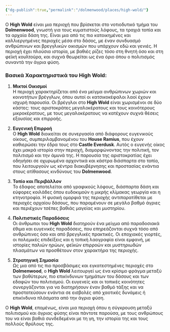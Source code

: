 ```yaml
---
{"dg-publish":true,"permalink":"/dolmenwood/places/high-wold/"}
---
```


Ο **High Wold** είναι μια περιοχή που βρίσκεται στο νοτιοδυτικό τμήμα του **Dolmenwood**, γνωστή για τους κυματιστούς λόφους, τα τραχιά τοπία και τα αρχαία δάση της. Είναι μια από τις πιο κατοικημένες και καλλιεργημένες περιοχές μέσα στο δάσος, με έναν συνδυασμό ανθρώπινων και βρεγγλικών οικισμών που υπάρχουν εδώ και γενιές. Η περιοχή έχει πλούσια ιστορία, με βαθιές ρίζες τόσο στη θνητή όσο και στη φεϊκή κουλτούρα, και συχνά θεωρείται ως ένα όριο όπου ο πολιτισμός συναντά την άγρια φύση.

### Βασικά Χαρακτηριστικά του High Wold:

1. **Μικτοί Οικισμοί**  
   Η περιοχή χαρακτηρίζεται από ένα μείγμα ανθρώπινων χωριών και κοινοτήτων βρέγγλων, όπου αυτοί οι κατσικοκέφαλοι λαοί έχουν ισχυρή παρουσία. Οι βρέγγλοι στο **High Wold** είναι χωρισμένοι σε δύο κάστες: τους αριστοκράτες μεγαλοκέρατους και τους κοινότερους μικροκέρατους, με τους μεγαλοκέρατους να κατέχουν συχνά θέσεις εξουσίας και επιρροής.

2. **Ευγενική Επιρροή**  
   Ο **High Wold** διοικείται σε συνεργασία από διάφορους ευγενικούς οίκους, συμπεριλαμβανομένου του **House Ramius**, που έχουν καθιερώσει την έδρα τους στο **Castle Everdusk**. Αυτός ο ευγενής οίκος έχει μακρά ιστορία στην περιοχή, διαμορφώνοντας την πολιτική, τον πολιτισμό και την άμυνά της. Η παρουσία της αριστοκρατίας έχει οδηγήσει σε οχυρωμένα αρχοντικά και κάστρα διάσπαρτα στο τοπίο, που λειτουργούν ως κέντρα διακυβέρνησης και προστασίας ενάντια στους ατίθασους κινδύνους του **Dolmenwood**.

3. **Τοπίο και Περιβάλλον**  
   Το έδαφος αποτελείται από γραφικούς λόφους, διάσπαρτα δάση και εύφορες κοιλάδες όπου ευδοκιμούν η μικρής κλίμακας γεωργία και η κτηνοτροφία. Η φυσική ομορφιά της περιοχής αντιπαρατίθεται με περιοχές αρχαίου δάσους, που παραμένουν σε μεγάλο βαθμό άγριες και περιέχουν τσέπες βαθιάς μαγείας και μυστηρίου.

4. **Πολιτιστικές Παραδόσεις**  
   Οι άνθρωποι του **High Wold** διατηρούν ένα μείγμα από παραδοσιακά έθιμα και ευγενικές παραδόσεις, που επηρεάζονται συχνά τόσο από ανθρώπινες όσο και από βρεγγλικές πρακτικές. Οι εποχιακές γιορτές, οι πολεμικές επιδείξεις και η τοπική λαογραφία είναι εμφανή, με ιστορίες παλιών ηρώων, φεϊκών επιρροών και μυστηριωδών πλασμάτων να προσθέτουν στον χαρακτήρα της περιοχής.

5. **Στρατηγική Σημασία**  
   Ως μια από τις πιο προσβάσιμες και εγκατεστημένες περιοχές στο **Dolmenwood**, ο **High Wold** λειτουργεί ως ένα κρίσιμο φράγμα μεταξύ των βαθύτερων, πιο επικίνδυνων τμημάτων του δάσους και των εδαφών του πολιτισμού. Οι ευγενείς και οι τοπικές κοινότητες συνεργάζονται για να διατηρήσουν έναν βαθμό τάξης και να προστατεύσουν ενάντια σε εισβολές από χαοτικές δυνάμεις ή επικίνδυνα πλάσματα από την άγρια φύση.

Ο **High Wold**, επομένως, είναι μια περιοχή όπου η σύγκρουση μεταξύ πολιτισμού και άγριας φύσης είναι πάντοτε παρούσα, με τους ανθρώπους του να είναι βαθιά συνδεδεμένοι με τη γη, την ιστορία της και τους πολλούς θρύλους της.